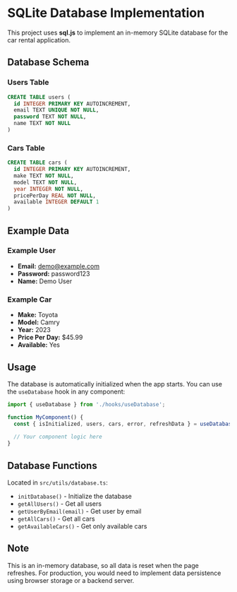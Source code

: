 # SQLite Database Implementation

This project uses **sql.js** to implement an in-memory SQLite database for the car rental application.

## Database Schema

### Users Table
```sql
CREATE TABLE users (
  id INTEGER PRIMARY KEY AUTOINCREMENT,
  email TEXT UNIQUE NOT NULL,
  password TEXT NOT NULL,
  name TEXT NOT NULL
)
```

### Cars Table
```sql
CREATE TABLE cars (
  id INTEGER PRIMARY KEY AUTOINCREMENT,
  make TEXT NOT NULL,
  model TEXT NOT NULL,
  year INTEGER NOT NULL,
  pricePerDay REAL NOT NULL,
  available INTEGER DEFAULT 1
)
```

## Example Data

### Example User
- **Email:** demo@example.com
- **Password:** password123
- **Name:** Demo User

### Example Car
- **Make:** Toyota
- **Model:** Camry
- **Year:** 2023
- **Price Per Day:** $45.99
- **Available:** Yes

## Usage

The database is automatically initialized when the app starts. You can use the `useDatabase` hook in any component:

```typescript
import { useDatabase } from './hooks/useDatabase';

function MyComponent() {
  const { isInitialized, users, cars, error, refreshData } = useDatabase();
  
  // Your component logic here
}
```

## Database Functions

Located in `src/utils/database.ts`:

- `initDatabase()` - Initialize the database
- `getAllUsers()` - Get all users
- `getUserByEmail(email)` - Get user by email
- `getAllCars()` - Get all cars
- `getAvailableCars()` - Get only available cars

## Note

This is an in-memory database, so all data is reset when the page refreshes. For production, you would need to implement data persistence using browser storage or a backend server.
